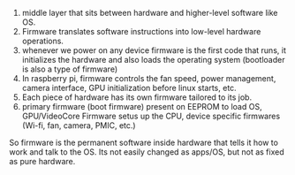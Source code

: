1) middle layer that sits between hardware and higher-level software like OS.
2) Firmware translates software instructions into low-level hardware operations.
3) whenever we power on any device firmware is the first code that runs, it initializes the hardware and also loads the operating system (bootloader is also a type of firmware)
4) In raspberry pi, firmware controls the fan speed, power management, camera interface, GPU initialization before linux starts, etc.
5) Each piece of hardware has its own firmware tailored to its job. 
6) primary firmware (boot firmware) present on EEPROM to load OS, GPU/VideoCore Firmware setus up the CPU, device specific firmwares (Wi-fi, fan, camera, PMIC, etc.)

So firmware is the permanent software inside hardware that tells it how to work and talk to the OS. Its not easily changed as apps/OS, but not as fixed as pure hardware. 
